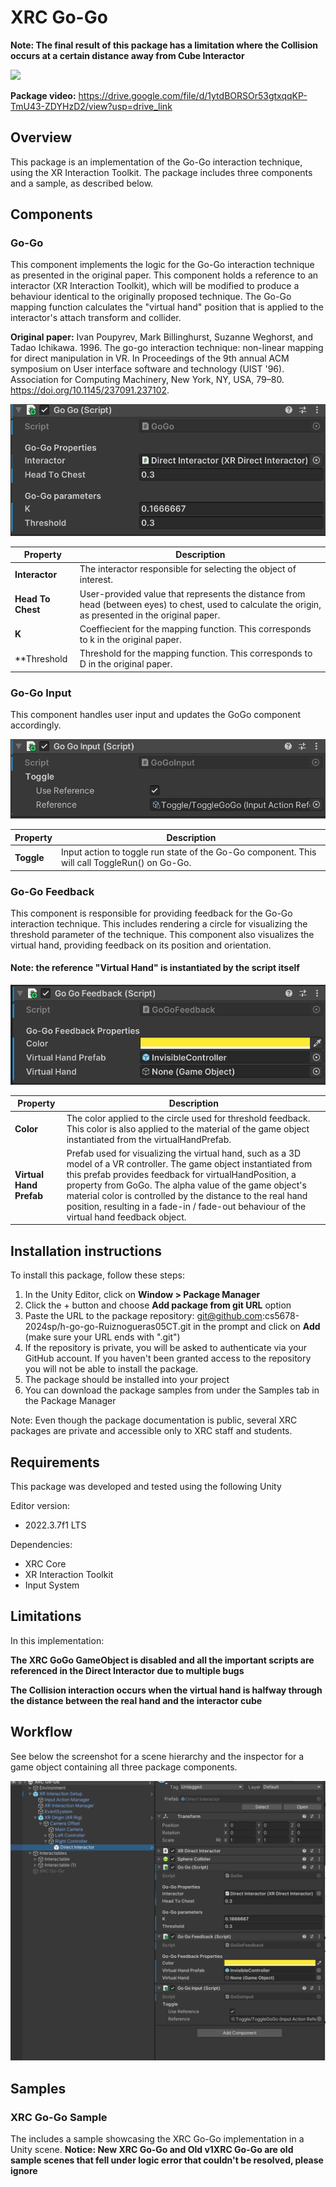 # XRC Go-Go
**Note: The final result of this package has a limitation where the Collision occurs at a certain distance away from Cube Interactor**

![](images/ezgif.com-animated-gif-maker.gif)

**Package video:**
 https://drive.google.com/file/d/1ytdBORSOr53gtxqqKP-TmU43-ZDYHzD2/view?usp=drive_link 

## Overview

This package is an implementation of the Go-Go interaction technique, using the XR Interaction Toolkit. The package includes three components and a sample, as described below.

## Components

### Go-Go
This component implements the logic for the Go-Go interaction technique as presented in the original paper. This component holds a reference to an interactor (XR Interaction Toolkit), which will be modified to produce a behaviour identical to the originally proposed technique. The Go-Go mapping function calculates the "virtual hand" position that is applied to the interactor's attach transform and collider.

**Original paper:**
Ivan Poupyrev, Mark Billinghurst, Suzanne Weghorst, and Tadao Ichikawa. 1996. The go-go interaction technique: non-linear mapping for direct manipulation in VR. In Proceedings of the 9th annual ACM symposium on User interface software and technology (UIST '96). Association for Computing Machinery, New York, NY, USA, 79–80. https://doi.org/10.1145/237091.237102. 

![](images/logic.png)


| **Property**         | **Description**          |
|----------------------|--------------------------|
| **Interactor** | The interactor responsible for selecting the object of interest. |
| **Head To Chest** | User-provided value that represents the distance from head (between eyes) to chest, used to calculate the origin, as presented in the original paper. |
| **K** | Coeffiecient for the mapping function. This corresponds to k in the original paper. |
| **Threshold | Threshold for the mapping function. This corresponds to D in the original paper. |

### Go-Go Input
This component handles user input and updates the GoGo component accordingly.

![](images/input.png)


| **Property**         | **Description**          |
|----------------------|--------------------------|
| **Toggle** | 	Input action to toggle run state of the Go-Go component. This will call ToggleRun() on Go-Go. |


### Go-Go Feedback
This component is responsible for providing feedback for the Go-Go interaction technique. This includes rendering a circle for visualizing the threshold parameter of the technique. This component also visualizes the virtual hand, providing feedback on its position and orientation.

#### Note: the reference "Virtual Hand" is instantiated by the script itself

![](images/feedback.png)


| **Property**         | **Description**          |
|----------------------|--------------------------|
| **Color** | 	The color applied to the circle used for threshold feedback. This color is also applied to the material of the game object instantiated from the virtualHandPrefab. |
| **Virtual Hand Prefab** | Prefab used for visualizing the virtual hand, such as a 3D model of a VR controller. The game object instantiated from this prefab provides feedback for virtualHandPosition, a property from GoGo. The alpha value of the game object's material color is controlled by the distance to the real hand position, resulting in a fade-in / fade-out behaviour of the virtual hand feedback object. |

## Installation instructions
To install this package, follow these steps:
1. In the Unity Editor, click on **Window > Package Manager**
2. Click the + button and choose **Add package from git URL** option
3. Paste the URL to the package repository: git@github.com:cs5678-2024sp/h-go-go-Ruiznogueras05CT.git in the prompt and click on **Add** (make sure your URL ends with ".git")
4. If the repository is private, you will be asked to authenticate via your GitHub account. If you haven't been granted access to the repository you will not be able to install the package.
5. The package should be installed into your project
6. You can download the package samples from under the Samples tab in the Package Manager

Note: Even though the package documentation is public, several XRC packages are private and accessible only to XRC staff and students.

## Requirements
This package was developed and tested using the following Unity 

Editor version:
  - 2022.3.7f1 LTS

Dependencies:
  - XRC Core
  - XR Interaction Toolkit
  - Input System



## Limitations	
In this implementation: 

**The XRC GoGo GameObject is disabled and all the important scripts are referenced in the Direct Interactor due to multiple bugs**

**The Collision interaction occurs when the virtual hand is halfway through the distance between the real hand and the interactor cube**



## Workflow

See below the screenshot for a scene hierarchy and the inspector for a game object containing all three package components.

![](images/workflow.png)


## Samples
### XRC Go-Go Sample
The includes a sample showcasing the XRC Go-Go implementation in a Unity scene.
**Notice: New XRC Go-Go and Old v1XRC Go-Go are old sample scenes that fell under logic error that couldn't be resolved, please ignore**


